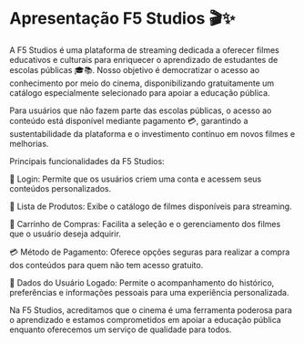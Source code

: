 # Apresentação F5 Studios 🎬✨

A F5 Studios é uma plataforma de streaming dedicada a oferecer filmes educativos e culturais para enriquecer o aprendizado de estudantes de escolas públicas 🎓📚. Nosso objetivo é democratizar o acesso ao conhecimento por meio do cinema, disponibilizando gratuitamente um catálogo especialmente selecionado para apoiar a educação pública.

Para usuários que não fazem parte das escolas públicas, o acesso ao conteúdo está disponível mediante pagamento 💳, garantindo a sustentabilidade da plataforma e o investimento contínuo em novos filmes e melhorias.

Principais funcionalidades da F5 Studios:

🔑 Login: Permite que os usuários criem uma conta e acessem seus conteúdos personalizados.

🎥 Lista de Produtos: Exibe o catálogo de filmes disponíveis para streaming.

🛒 Carrinho de Compras: Facilita a seleção e o gerenciamento dos filmes que o usuário deseja adquirir.

💳 Método de Pagamento: Oferece opções seguras para realizar a compra dos conteúdos para quem não tem acesso gratuito.

👤 Dados do Usuário Logado: Permite o acompanhamento do histórico, preferências e informações pessoais para uma experiência personalizada.

Na F5 Studios, acreditamos que o cinema é uma ferramenta poderosa para o aprendizado e estamos comprometidos em apoiar a educação pública enquanto oferecemos um serviço de qualidade para todos.

